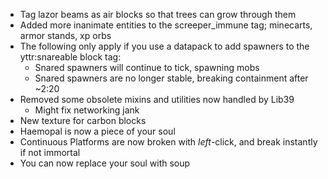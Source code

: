* Tag lazor beams as air blocks so that trees can grow through them
* Added more inanimate entities to the screeper_immune tag; minecarts, armor stands, xp orbs
* The following only apply if you use a datapack to add spawners to the yttr:snareable block tag:
	* Snared spawners will continue to tick, spawning mobs
	* Snared spawners are no longer stable, breaking containment after ~2:20
* Removed some obsolete mixins and utilities now handled by Lib39
	* Might fix networking jank
* New texture for carbon blocks
* Haemopal is now a piece of your soul
* Continuous Platforms are now broken with *left*-click, and break instantly if not immortal
* You can now replace your soul with soup
